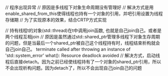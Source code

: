 // 程序出现异常
// 原因是多线程下对象生命周期没有管理好
// 解决方式是用enable_shared_from_this使得线程也持有一个对象的引用，并吧引用设置为线程存储期
// 为了实现原本的效果，结合CRTP方式实现

// 持有线程t的对象(std::thread)在t中调用join函数, 也就是自己join自己。或者是两个线程互相join
// 原因是虽然通过std::shared_ptr管理多线程下对象生存周期的问题，但是当最后一个shared_ptr被自己这个线程持有时，线程结束析构就会自己join自己。
terminate called after throwing an instance of 'std::system_error'
  what():  Resource deadlock avoided
// 解决方式，启动线程后直接detach。因为之前已经使线程持有了一个对象的shared_ptr引用，所以不会出现析构问题。因为detach了，所以不会出现自己join自己的问题